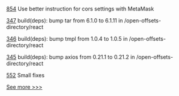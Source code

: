 
[854](https://github.com/hyperledger/besu-docs/pull/854) Use better instruction for cors settings with MetaMask

[347](https://github.com/hyperledger-labs/blockchain-carbon-accounting/pull/347) build(deps): bump tar from 6.1.0 to 6.1.11 in /open-offsets-directory/react

[346](https://github.com/hyperledger-labs/blockchain-carbon-accounting/pull/346) build(deps): bump tmpl from 1.0.4 to 1.0.5 in /open-offsets-directory/react

[345](https://github.com/hyperledger-labs/blockchain-carbon-accounting/pull/345) build(deps): bump axios from 0.21.1 to 0.21.2 in /open-offsets-directory/react

[552](https://github.com/hyperledger-labs/solang/pull/552) Small fixes


[See more >>>](https://start-here.hyperledger.org/pull-requests)
